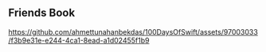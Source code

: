 ## Friends Book


https://github.com/ahmettunahanbekdas/100DaysOfSwift/assets/97003033/f3b9e31e-e244-4ca1-8ead-a1d02455f1b9
